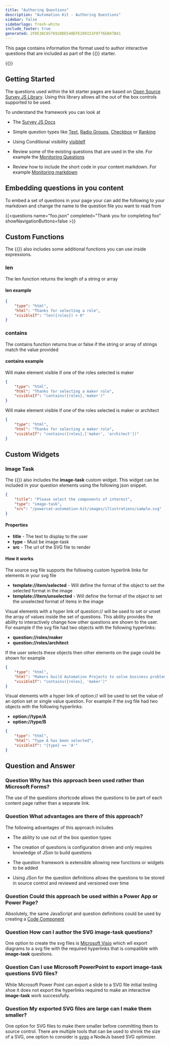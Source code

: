 ```yaml
---
title: "Authoring Questions"
description: "Automation Kit - Authoring Questions"
sidebar: false
sidebarlogo: fresh-white
include_footer: true
generated: 2FDE38C6576920DE548EFE209151F9776EB47B41
---
```


This page contains information the format used to author interactive questions that are included as part of the {{<product-name>}} starter.

{{<toc>}}

## Getting Started

The questions used within the kit starter pages are based on [Open Source Survey JS Library](https://github.com/surveyjs/survey-library). Using this library allows all the out of the box controls supported to be used.

To understand the framework you can look at

- The [Survey JS Docs](https://surveyjs.io/form-library/documentation/overview)

- Simple question types like [Text](https://surveyjs.io/form-library/examples/questiontype-text/reactjs), [Radio Groups](https://surveyjs.io/form-library/examples/questiontype-radiogroup/reactjs), [Checkbox](https://surveyjs.io/form-library/examples/questiontype-checkbox/reactjs) or [Ranking](https://surveyjs.io/form-library/examples/questiontype-ranking/reactjs)

- Using Conditional visibility [visibleIf](https://surveyjs.io/form-library/examples/condition-kids/reactjs)

- Review some of the existing questions that are used in the site. For example the [Monitoring Questions](https://github.com/microsoft/powercat-automation-kit/blob/gh-pages/site/content/monitoring.json)

- Review how to include the short code in your content markdown. For example [Monitoring markdown](https://raw.githubusercontent.com/microsoft/powercat-automation-kit/gh-pages/site/content/monitoring-compare.md)

## Embedding questions in you content

To embed a set of questions in your page your can add the following to your markdown and change the name to the question file you want to read from

{{\<questions name="foo.json" completed="Thank you for completing foo" showNavigationButtons=false \>}}

## Custom Functions

The {{<product-name>}} also includes some additional functions you can use inside expressions.

### len

The len function returns the length of a string or array

#### len example

```json
{
    "type": "html",
    "html": "Thanks for selecting a role",
    "visibleIf": "len({roles}) > 0"
}
```

### contains

The contains function returns true or false if the string or array of strings match the value provided

#### contains example

Will make element visible if one of the roles selected is maker

```json
{
    "type": "html",
    "html": "Thanks for selecting a maker role",
    "visibleIf": "contains({roles},'maker')"
}
```

Will make element visible if one of the roles selected is maker or architect

```json
{
    "type": "html",
    "html": "Thanks for selecting a maker role",
    "visibleIf": "contains({roles},['maker', 'architect'])"
}
```

## Custom Widgets

### Image Task

The {{<product-name>}} also includes the **image-task** custom widget. This widget can be included in your question elements using the following json snippet.

```json
{
    "title": "Please select the components of interest",
    "type": "image-task",
    "src": "/powercat-automation-kit/images/illustrations/sample.svg"
}
```

#### Properties

- **title** - The text to display to the user
- **type** - Must be image-task
- **src** - The url of the SVG file to render

#### How it works

The source svg file supports the following custom hyperlink links for elements in your svg file

- **template://item/selected** - Will define the format of the object to set the selected format in the image
- **template://item/unselected** - Will define the format of the object to set the unselected format of items in the image

Visual elements with a hyper link of question:// will be used to set or unset the array of values inside the set of questions. This ability provides the ability to interactively change how other questions are shown to the user. For example if the svg file had two objects with the following hyperlinks:

- **question://roles/maker**
- **question://roles/architect**

If the user selects these objects then other elements on the page could be shown for example

```json
{
    "type": "html",
    "html": "Makers build Automation Projects to solve business problems",
    "visibleIf": "contains({roles}, 'maker')"
}
```

Visual elements with a hyper link of option:// will be used to set the value of an option set or single value question. For example if the svg file had two objects with the following hyperlinks:

- **option://type/A**
- **option://type/B**

```json
{
    "type": "html",
    "html": "Type A has been selected",
    "visibleIf": "{type} == 'A'"
}
```

## Question and Answer

### **Question** Why has this approach been used rather than Microsoft Forms?

The use of the questions shortcode allows the questions to be part of each content page rather than a separate link.

### **Question** What advantages are there of this approach?

The following advantages of this approach includes

- The ability to use out of the box question types

- The creation of questions is configuration driven and only requires knowledge of JSon to build questions

- The question framework is extensible allowing new functions or widgets to be added

- Using JSon for the question definitions allows the questions to be stored in source control and reviewed and versioned over time

### **Question** Could this approach be used within a Power App or Power Page?

Absolutely, the same JavaScript and question definitions could be used by creating a [Code Component](https://learn.microsoft.com/power-apps/developer/component-framework/custom-controls-overview)

### **Question** How can I author the SVG image-task questions?

One option to create the svg files is [Microsoft Visio](https://www.microsoft.com/microsoft-365/visio/) which wll export diagrams to a svg file with the required hyperlinks that is compatible with **image-task** questions.

### **Question** Can I use Microsoft PowerPoint to export image-task questions SVG files?

While Microsoft Power Point can export a slide to a SVG file initial testing shoe it does not export the hyperlinks required to make an interactive **image-task** work successfully.

### **Question** My exported SVG files are large can I make them smaller?

One option for SVG files to make them smaller before committing them to source control. There are multiple tools that can be used to shrink the size of a SVG, one option to consider is [svgo](https://github.com/svg/svgo) a NodeJs based SVG optimizer.
